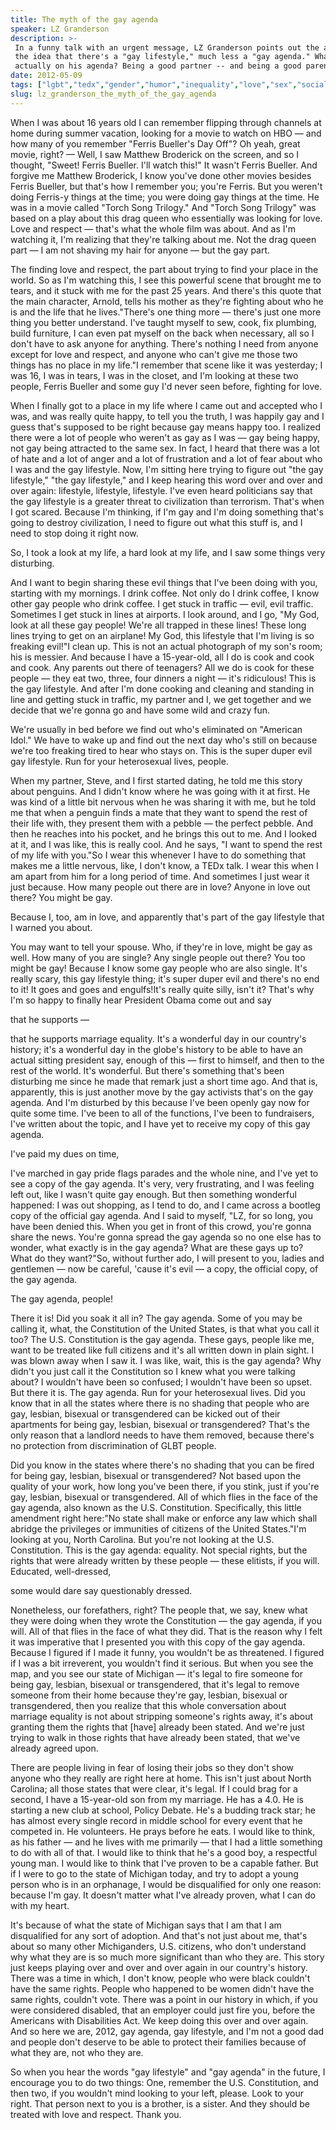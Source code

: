 ```yaml
---
title: The myth of the gay agenda
speaker: LZ Granderson
description: >-
 In a funny talk with an urgent message, LZ Granderson points out the absurdity in
 the idea that there's a "gay lifestyle," much less a "gay agenda." What's
 actually on his agenda? Being a good partner -- and being a good parent.
date: 2012-05-09
tags: ["lgbt","tedx","gender","humor","inequality","love","sex","social-change","gender-equality"]
slug: lz_granderson_the_myth_of_the_gay_agenda
---
```


When I was about 16 years old I can remember flipping through channels at home during
summer vacation, looking for a movie to watch on HBO — and how many of you remember
"Ferris Bueller's Day Off"? Oh yeah, great movie, right? — Well, I saw Matthew Broderick
on the screen, and so I thought, "Sweet! Ferris Bueller. I'll watch this!" It wasn't
Ferris Bueller. And forgive me Matthew Broderick, I know you've done other movies besides
Ferris Bueller, but that's how I remember you; you're Ferris. But you weren't doing
Ferris-y things at the time; you were doing gay things at the time. He was in a movie
called "Torch Song Trilogy." And "Torch Song Trilogy" was based on a play about this drag
queen who essentially was looking for love. Love and respect — that's what the whole film
was about. And as I'm watching it, I'm realizing that they're talking about me. Not the
drag queen part — I am not shaving my hair for anyone — but the gay part.

The finding love and respect, the part about trying to find your place in the world. So as
I'm watching this, I see this powerful scene that brought me to tears, and it stuck with
me for the past 25 years. And there's this quote that the main character, Arnold, tells
his mother as they're fighting about who he is and the life that he lives."There's one
thing more — there's just one more thing you better understand. I've taught myself to sew,
cook, fix plumbing, build furniture, I can even pat myself on the back when necessary, all
so I don't have to ask anyone for anything. There's nothing I need from anyone except for
love and respect, and anyone who can't give me those two things has no place in my life."I
remember that scene like it was yesterday; I was 16, I was in tears, I was in the closet,
and I'm looking at these two people, Ferris Bueller and some guy I'd never seen before,
fighting for love.

When I finally got to a place in my life where I came out and accepted who I was, and was
really quite happy, to tell you the truth, I was happily gay and I guess that's supposed
to be right because gay means happy too. I realized there were a lot of people who weren't
as gay as I was — gay being happy, not gay being attracted to the same sex. In fact, I
heard that there was a lot of hate and a lot of anger and a lot of frustration and a lot
of fear about who I was and the gay lifestyle. Now, I'm sitting here trying to figure out
"the gay lifestyle," "the gay lifestyle," and I keep hearing this word over and over and
over again: lifestyle, lifestyle, lifestyle. I've even heard politicians say that the gay
lifestyle is a greater threat to civilization than terrorism. That's when I got scared.
Because I'm thinking, if I'm gay and I'm doing something that's going to destroy
civilization, I need to figure out what this stuff is, and I need to stop doing it right
now.

So, I took a look at my life, a hard look at my life, and I saw some things very
disturbing. 

And I want to begin sharing these evil things that I've been doing with you, starting with
my mornings. I drink coffee. Not only do I drink coffee, I know other gay people who drink
coffee. I get stuck in traffic — evil, evil traffic. Sometimes I get stuck in lines at
airports. I look around, and I go, "My God, look at all these gay people! We're all trapped
in these lines! These long lines trying to get on an airplane! My God, this lifestyle that
I'm living is so freaking evil!"I clean up. This is not an actual photograph of my son's
room; his is messier. And because I have a 15-year-old, all I do is cook and cook and
cook. Any parents out there of teenagers? All we do is cook for these people — they eat
two, three, four dinners a night — it's ridiculous! This is the gay lifestyle. And after
I'm done cooking and cleaning and standing in line and getting stuck in traffic, my
partner and I, we get together and we decide that we're gonna go and have some wild and
crazy fun.

We're usually in bed before we find out who's eliminated on "American Idol." We have to
wake up and find out the next day who's still on because we're too freaking tired to hear
who stays on. This is the super duper evil gay lifestyle. Run for your heterosexual lives,
people. 

When my partner, Steve, and I first started dating, he told me this story about penguins.
And I didn't know where he was going with it at first. He was kind of a little bit nervous
when he was sharing it with me, but he told me that when a penguin finds a mate that they
want to spend the rest of their life with, they present them with a pebble — the perfect
pebble. And then he reaches into his pocket, and he brings this out to me. And I looked at
it, and I was like, this is really cool. And he says, "I want to spend the rest of my life
with you."So I wear this whenever I have to do something that makes me a little nervous,
like, I don't know, a TEDx talk. I wear this when I am apart from him for a long period of
time. And sometimes I just wear it just because. How many people out there are in love?
Anyone in love out there? You might be gay. 

Because I, too, am in love, and apparently that's part of the gay lifestyle that I warned
you about. 

You may want to tell your spouse. Who, if they're in love, might be gay as well. How many
of you are single? Any single people out there? You too might be gay! Because I know some
gay people who are also single. It's really scary, this gay lifestyle thing; it's super
duper evil and there's no end to it! It goes and goes and engulfs!It's really quite silly,
isn't it? That's why I'm so happy to finally hear President Obama come out and say 

that he supports — 

that he supports marriage equality. It's a wonderful day in our country's history; it's a
wonderful day in the globe's history to be able to have an actual sitting president say,
enough of this — first to himself, and then to the rest of the world. It's wonderful. But
there's something that's been disturbing me since he made that remark just a short time
ago. And that is, apparently, this is just another move by the gay activists that's on the
gay agenda. And I'm disturbed by this because I've been openly gay now for quite some
time. I've been to all of the functions, I've been to fundraisers, I've written about the
topic, and I have yet to receive my copy of this gay agenda. 

I've paid my dues on time, 

I've marched in gay pride flags parades and the whole nine, and I've yet to see a copy of
the gay agenda. It's very, very frustrating, and I was feeling left out, like I wasn't
quite gay enough. But then something wonderful happened: I was out shopping, as I tend to
do, and I came across a bootleg copy of the official gay agenda. And I said to myself, "LZ,
for so long, you have been denied this. When you get in front of this crowd, you're gonna
share the news. You're gonna spread the gay agenda so no one else has to wonder, what
exactly is in the gay agenda? What are these gays up to? What do they want?"So, without
further ado, I will present to you, ladies and gentlemen — now be careful, 'cause it's
evil — a copy, the official copy, of the gay agenda. 

The gay agenda, people! 

There it is! Did you soak it all in? The gay agenda. Some of you may be calling it, what,
the Constitution of the United States, is that what you call it too? The U.S. Constitution
is the gay agenda. These gays, people like me, want to be treated like full citizens and
it's all written down in plain sight. I was blown away when I saw it. I was like, wait,
this is the gay agenda? Why didn't you just call it the Constitution so I knew what you
were talking about? I wouldn't have been so confused; I wouldn't have been so upset. But
there it is. The gay agenda. Run for your heterosexual lives. Did you know that in all the
states where there is no shading that people who are gay, lesbian, bisexual or
transgendered can be kicked out of their apartments for being gay, lesbian, bisexual or
transgendered? That's the only reason that a landlord needs to have them removed, because
there's no protection from discrimination of GLBT people.

Did you know in the states where there's no shading that you can be fired for being gay,
lesbian, bisexual or transgendered? Not based upon the quality of your work, how long
you've been there, if you stink, just if you're gay, lesbian, bisexual or transgendered.
All of which flies in the face of the gay agenda, also known as the U.S. Constitution.
Specifically, this little amendment right here:"No state shall make or enforce any law
which shall abridge the privileges or immunities of citizens of the United States."I'm
looking at you, North Carolina. But you're not looking at the U.S. Constitution. This is
the gay agenda: equality. Not special rights, but the rights that were already written by
these people — these elitists, if you will. Educated, well-dressed, 

some would dare say questionably dressed. 

Nonetheless, our forefathers, right? The people that, we say, knew what they were doing
when they wrote the Constitution — the gay agenda, if you will. All of that flies in the
face of what they did. That is the reason why I felt it was imperative that I presented you
with this copy of the gay agenda. Because I figured if I made it funny, you wouldn't be as
threatened. I figured if I was a bit irreverent, you wouldn't find it serious. But when
you see the map, and you see our state of Michigan — it's legal to fire someone for being
gay, lesbian, bisexual or transgendered, that it's legal to remove someone from their home
because they're gay, lesbian, bisexual or transgendered, then you realize that this whole
conversation about marriage equality is not about stripping someone's rights away, it's
about granting them the rights that [have] already been stated. And we're just trying to
walk in those rights that have already been stated, that we've already agreed
upon.

There are people living in fear of losing their jobs so they don't show anyone who they
really are right here at home. This isn't just about North Carolina; all those states that
were clear, it's legal. If I could brag for a second, I have a 15-year-old son from my
marriage. He has a 4.0. He is starting a new club at school, Policy Debate. He's a
budding track star; he has almost every single record in middle school for every event
that he competed in. He volunteers. He prays before he eats. I would like to think, as his
father — and he lives with me primarily — that I had a little something to do with all of
that. I would like to think that he's a good boy, a respectful young man. I would like to
think that I've proven to be a capable father. But if I were to go to the state of
Michigan today, and try to adopt a young person who is in an orphanage, I would be
disqualified for only one reason: because I'm gay. It doesn't matter what I've already
proven, what I can do with my heart.

It's because of what the state of Michigan says that I am that I am disqualified for any
sort of adoption. And that's not just about me, that's about so many other Michiganders,
U.S. citizens, who don't understand why what they are is so much more significant than who
they are. This story just keeps playing over and over and over again in our country's
history. There was a time in which, I don't know, people who were black couldn't have the
same rights. People who happened to be women didn't have the same rights, couldn't vote.
There was a point in our history in which, if you were considered disabled, that an
employer could just fire you, before the Americans with Disabilities Act. We keep doing
this over and over again. And so here we are, 2012, gay agenda, gay lifestyle, and I'm not
a good dad and people don't deserve to be able to protect their families because of what
they are, not who they are.

So when you hear the words "gay lifestyle" and "gay agenda" in the future, I encourage you
to do two things: One, remember the U.S. Constitution, and then two, if you wouldn't mind
looking to your left, please. Look to your right. That person next to you is a brother, is
a sister. And they should be treated with love and respect. Thank you.

<!--
ad_duration=3.33
event="TEDxGrandRapids"
external_start_time=0
intro_duration=11.82
is_subtitle_required="False"
is_talk_featured="True"
language="en"
language_swap="False"
native_language="en"
number_of_related_talks=6
number_of_speakers=1
number_of_subtitled_videos=17
number_of_tags=9
number_of_talk_download_languages=28
number_of_talk_more_resources=0
number_of_talk_recommendations=0
number_of_talks_take_actions=0
post_ad_duration=0.83
published_timestamp="2012-06-15 14:59:58"
recording_date="2012-05-09"
speaker_description="Journalist"
speaker_is_published=1
speaker_name="LZ Granderson"
talk_name="The myth of the gay agenda"
talks_tags=["lgbt","tedx","gender","humor","inequality","love","sex","social-change","gender-equality"]
url_photo_speaker="https://pe.tedcdn.com/images/ted/41ad7a083a13228923fc23408c2753bf2cca26b8_254x191.jpg"
url_photo_talk="https://pe.tedcdn.com/images/ted/d233dc59ce75d486954348b3fdd541f0836d0aee_2880x1620.jpg"
url_webpage="https://www.ted.com/talks/lz_granderson_the_myth_of_the_gay_agenda"
video_type_name="TEDx Talk"
-->